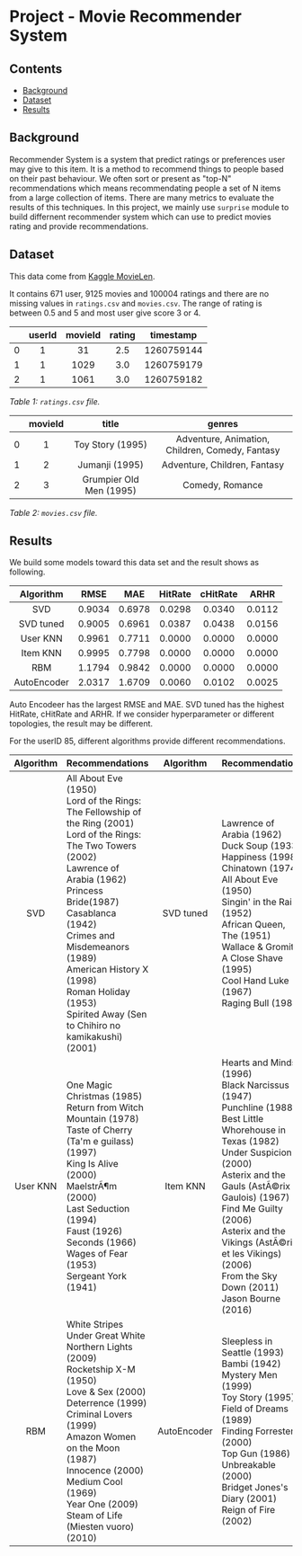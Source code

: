 # Project - Movie Recommender System

## Contents
* [Background](#background)
* [Dataset](#dataset)
* [Results](#results)

## Background
Recommender System is a system that predict ratings or preferences user may give to this item. It is a method to recommend things to people based on their past behaviour. We often sort or present as "top-N" recommendations which means recommendating people a set of N items from a large collection of items. There are many metrics to evaluate the results of this techniques. In this project, we mainly use `surprise` module to build differnent recommender system which can use to predict movies rating and provide recommendations.

## Dataset
This data come from [Kaggle MovieLen](https://www.kaggle.com/snehal1409/movielens). 

It contains 671 user, 9125 movies and 100004 ratings and there are no missing values in `ratings.csv` and `movies.csv`. The range of rating is between 0.5 and 5 and most user give score 3 or 4.

|   |userId	|movieId |rating	|timestamp |
|:-:|:-----:|:------:|:------:|:--------:|
|0	|1	    |31	     |2.5     |1260759144|
|1	|1	    |1029	   |3.0     |1260759179|
|2	|1	    |1061	   |3.0     |1260759182|

<em>Table 1: `ratings.csv` file.</em>

|   |movieId|title                    |genres                                         |
|:-:|:-----:|:-----------------------:|:---------------------------------------------:|
|0  |1      |Toy Story (1995)         |Adventure, Animation, Children, Comedy, Fantasy|
|1  |2      |Jumanji (1995)           |Adventure, Children, Fantasy                   |
|2  |3      |Grumpier Old Men (1995)  |Comedy, Romance                                |

<em>Table 2: `movies.csv` file.</em>

## Results
We build some models toward this data set and the result shows as following.

|Algorithm  |RMSE      |MAE       |HitRate   |cHitRate  |ARHR      |
|  :----:   |  :----:  |  :----:  |  :----:  |  :----:  |  :----:  |
|SVD        |0.9034    |0.6978    |0.0298    |0.0340    |0.0112    |
|SVD tuned  |0.9005    |0.6961    |0.0387    |0.0438    |0.0156    |
|User KNN   |0.9961    |0.7711    |0.0000    |0.0000    |0.0000    |
|Item KNN   |0.9995    |0.7798    |0.0000    |0.0000    |0.0000    |
|RBM        |1.1794    |0.9842    |0.0000    |0.0000    |0.0000    |
|AutoEncoder|2.0317    |1.6709    |0.0060    |0.0102    |0.0025    |

Auto Encodeer has the largest RMSE and MAE. SVD tuned has the highest HitRate, cHitRate and ARHR. If we consider hyperparameter or different topologies, the result may be different.

For the userID 85, different algorithms provide different recommendations.


|Algorithm  |Recommendations   |Algorithm  |Recommendations   |
|  :----:   |:----             |  :----:   |:----             |
|SVD        |All About Eve (1950) <br> Lord of the Rings: The Fellowship of the Ring (2001) <br> Lord of the Rings: The Two Towers (2002) <br> Lawrence of Arabia (1962) <br> Princess Bride(1987) <br> Casablanca (1942) <br> Crimes and Misdemeanors (1989) <br> American History X (1998) <br> Roman Holiday (1953) <br> Spirited Away (Sen to Chihiro no kamikakushi) (2001)|SVD tuned  |Lawrence of Arabia (1962) <br> Duck Soup (1933) <br> Happiness (1998) <br> Chinatown (1974) <br> All About Eve (1950) <br> Singin' in the Rain (1952) <br> African Queen, The (1951) <br> Wallace & Gromit: A Close Shave (1995) <br> Cool Hand Luke (1967) <br> Raging Bull (1980) |
|User KNN   |One Magic Christmas (1985) <br> Return from Witch Mountain (1978) <br> Taste of Cherry (Ta'm e guilass) (1997) <br> King Is Alive (2000) <br> MaelstrÃ¶m (2000)<br> Last Seduction (1994)<br> Faust (1926) <br> Seconds (1966) <br> Wages of Fear (1953) <br> Sergeant York (1941) |Item KNN   | Hearts and Minds (1996) <br> Black Narcissus (1947) <br> Punchline (1988) <br> Best Little Whorehouse in Texas (1982) <br> Under Suspicion (2000) <br> Asterix and the Gauls (AstÃ©rix le Gaulois) (1967) <br> Find Me Guilty (2006) <br> Asterix and the Vikings (AstÃ©rix et les Vikings) (2006) <br> From the Sky Down (2011) <br> Jason Bourne (2016) |
|RBM        |White Stripes Under Great White Northern Lights (2009) <br> Rocketship X-M (1950) <br> Love & Sex (2000) <br> Deterrence (1999) <br> Criminal Lovers (1999) <br> Amazon Women on the Moon (1987) <br> Innocence (2000) <br> Medium Cool (1969) <br> Year One (2009) <br> Steam of Life (Miesten vuoro) (2010) |AutoEncoder | Sleepless in Seattle (1993) <br> Bambi (1942) <br> Mystery Men (1999) <br> Toy Story (1995) <br> Field of Dreams (1989) <br> Finding Forrester (2000) <br> Top Gun (1986) <br> Unbreakable (2000) <br> Bridget Jones's Diary (2001) <br> Reign of Fire (2002)|
